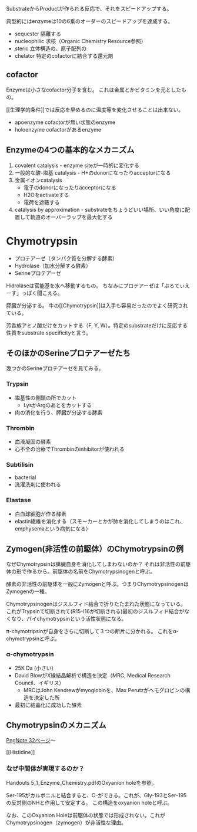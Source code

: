 SubstrateからProductが作られる反応で、それをスピードアップする。

典型的にはenzymeは10の6乗のオーダーのスピードアップを達成する。

- sequester 隔離する
- nucleophilic 求核（Organic Chemistry Resource参照）
- steric 立体構造の、原子配列の
- chelator 特定のcofactorに結合する還元剤

## cofactor

Enzymeは小さなcofactor分子を含む。
これは金属とかビタミンを元としたもの。

[[生理学的条件]]では反応を早めるのに温度等を変化させることは出来ない。

- apoenzyme cofactorが無い状態のenzyme
- holoenzyme cofactorがあるenzyme

## Enzymeの4つの基本的なメカニズム

1. covalent catalysis - enzyme siteが一時的に変化する
2. 一般的な酸-塩基 catalysis - H+のdonorになったりacceptorになる
3. 金属イオンcatalysis
   - 電子のdonorになったりacceptorになる
   - H2Oをactivateする
   - 電荷を遮蔽する
4. catalysis by approximation - substrateをちょうどいい場所、いい角度に配置して軌道のオーバーラップを最大化する


# Chymotrypsin

- プロテアーゼ（タンパク質を分解する酵素）
- Hydrolase（加水分解する酵素）
- Serineプロテアーゼ

Hidrolaseは官能基を水へ移動するもの。
ちなみにプロテアーゼは「ぷろてぃえーす」っぽく聞こえる。

膵臓が分泌する。
牛の[[Chymotrypsin]]は入手も容易だったのでよく研究されている。

芳香族アミノ酸だけをカットする（F, Y, W）。特定のsubstrateだけに反応する性質をsubstrate specificityと言う。

## そのほかのSerineプロテアーゼたち

幾つかのSerineプロテアーゼを見てみる。

### Trypsin

- 塩基性の側鎖の所でカット
   - LysかArgのあとをカットする
- 肉の消化を行う、膵臓が分泌する酵素

### Thrombin

- 血液凝固の酵素
- 心不全の治療でThrombinのinhibitorが使われる

### Subtilisin

- bacterial
- 洗濯洗剤に使われる

### Elastase

- 白血球細胞が作る酵素
- elastin繊維を消化する（スモーカーとかが肺を消化してしまうのはこれ、emphysemaという病気になる）

## Zymogen(非活性の前駆体）のChymotrypsinの例

なぜChymotrypsinは膵臓自身を消化してしまわないのか？
それは非活性の前駆体の形で作るから。前駆体の名前をChymotrypsinogenと呼ぶ。

酵素の非活性の前駆体を一般にZymogenと呼ぶ。つまりChymotrypsinogenはZymogenの一種。

Chymotrypsinogenはジスルフィド結合で折りたたまれた状態になっている。
これがTrypsinで切断されて(R15-I16が切断される)最初のジスルフィド結合がなくなり、パイchymotrypsinという活性状態になる。

π-chymotripsinが自身をさらに切断して３つの断片に分かれる。
これをα-chymotrypsinと呼ぶ。

### α-chymotrypsin

- 25K Da (小さい）
- David BlowがX線結晶解析で構造を決定（MRC, Medical Research Council、イギリス）
   - MRCはJohn Kendrewがmyoglobinを、Max Perutzがヘモグロビンの構造を決定した所
- 最初に結晶化に成功した酵素

## Chymotrypsinのメカニズム

[PngNote 32ページ](https://karino2.github.io/ImageGallery/Biochemistry705x.html#lg=1&slide=31)〜

[[Histidine]]

### なぜ中間体が実現するのか？

Handouts 5_1_Enzyme_Chemistry.pdfのOxyanion holeを参照。

Ser-195がカルボニルと結合すると、O-ができる。これが、Gly-193とSer-195の反対側のNHと作用して安定する。
この構造をoxyanion holeと呼ぶ。

なお、このOxyanion Holeは前駆体の状態では形成されない。これがChymotrypsinogen（zymogen）が非活性な理由。